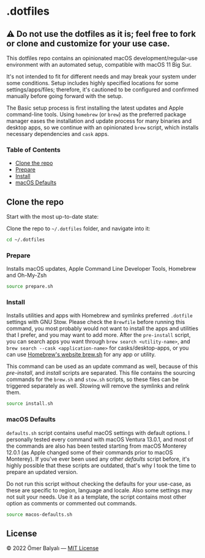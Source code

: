 # .dotfiles

## ⚠️ **Do not use the dotfiles as it is; feel free to fork or clone and customize for your use case.**

This dotfiles repo contains an opinionated macOS development/regular-use environment with an automated setup, compatible with macOS 11 Big Sur.

It's not intended to fit for different needs and may break your system under some conditions. Setup includes highly specified locations for some settings/apps/files; therefore, it's cautioned to be configured and confirmed manually before going forward with the setup.

The Basic setup process is first installing the latest updates and Apple command-line tools. Using `homebrew` (or `brew`) as the preferred package manager eases the installation and update process for many binaries and desktop apps, so we continue with an opinionated `brew` script, which installs necessary dependencies and `cask` apps.

### Table of Contents

- [Clone the repo](#clone-the-repo)
- [Prepare](#prepare)
- [Install](#install)
- [macOS Defaults](#macos-defaults)

## Clone the repo

Start with the most up-to-date state:

Clone the repo to `~/.dotfiles` folder, and navigate into it:

```sh
cd ~/.dotfiles
```

### Prepare

Installs macOS updates, Apple Command Line Developer Tools, Homebrew and Oh-My-Zsh

```sh
source prepare.sh
```

### Install

Installs utilities and apps with Homebrew and symlinks preferred `.dotfile` settings with GNU Stow.
Please check the `Brewfile` before running this command, you most probably would not want to install the apps and utilities that I prefer, and you may want to add more. After the `pre-install` script, you can search apps you want through `brew search <utility-name>`, and `brew search --cask <application-name>` for casks/desktop-apps, or you can use [Homebrew's website brew.sh](https://brew.sh) for any app or utility.

This command can be used as an update command as well, because of this _pre-install_, and _install_ scripts are separated.
This file contains the sourcing commands for the `brew.sh` and `stow.sh` scripts, so these files can be triggered separately as well. *Stow*ing will remove the symlinks and relink them.

```sh
source install.sh
```

### macOS Defaults

`defaults.sh` script contains useful macOS settings with default options. I personally tested every command with macOS Ventura 13.0.1, and most of the commands are also has been tested starting from macOS Monterey 12.0.1 (as Apple changed some of their commands prior to macOS Monterey). If you've ever been used any other _defaults_ script before, it's highly possible that these scripts are outdated, that's why I took the time to prepare an updated version.

Do not run this script without checking the defaults for your use-case, as these are specific to region, language and locale. Also some settings may not suit your needs. Use it as a template, the script contains most other option as comments or commented out commands.

```sh
source macos-defaults.sh
```

## License

&copy; 2022 Ömer Balyalı &mdash; [MIT License](LICENSE)

